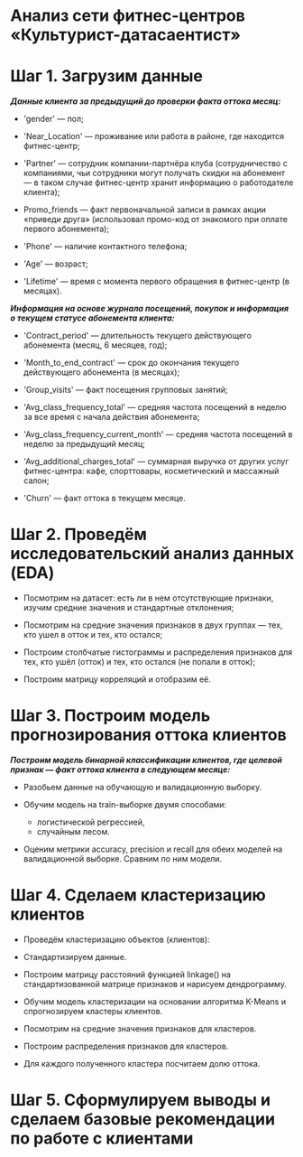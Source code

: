 # Анализ сети фитнес-центров «Культурист-датасаентист»

# Шаг 1. Загрузим данные

***Данные клиента за предыдущий до проверки факта оттока месяц:***

- 'gender' — пол;

- 'Near_Location' — проживание или работа в районе, где находится фитнес-центр;

- 'Partner' — сотрудник компании-партнёра клуба (сотрудничество с компаниями, чьи сотрудники могут получать скидки на абонемент — в таком случае фитнес-центр хранит информацию о работодателе клиента);

- Promo_friends — факт первоначальной записи в рамках акции «приведи друга» (использовал промо-код от знакомого при оплате первого абонемента);

- 'Phone' — наличие контактного телефона;

- 'Age' — возраст;

- 'Lifetime' — время с момента первого обращения в фитнес-центр (в месяцах).

***Информация на основе журнала посещений, покупок и информация о текущем статусе абонемента клиента:***

- 'Contract_period' — длительность текущего действующего абонемента (месяц, 6 месяцев, год);

- 'Month_to_end_contract' — срок до окончания текущего действующего абонемента (в месяцах);

- 'Group_visits' — факт посещения групповых занятий;

- 'Avg_class_frequency_total' — средняя частота посещений в неделю за все время с начала действия абонемента;

- 'Avg_class_frequency_current_month' — средняя частота посещений в неделю за предыдущий месяц;

- 'Avg_additional_charges_total' — суммарная выручка от других услуг фитнес-центра: кафе, спорттовары, косметический и массажный салон;

- 'Churn' — факт оттока в текущем месяце.

# Шаг 2. Проведём исследовательский анализ данных (EDA)

- Посмотрим на датасет: есть ли в нем отсутствующие признаки, изучим средние значения и стандартные отклонения;

- Посмотрим на средние значения признаков в двух группах — тех, кто ушел в отток и тех, кто остался;

- Построим столбчатые гистограммы и распределения признаков для тех, кто ушёл (отток) и тех, кто остался (не попали в отток);

- Построим матрицу корреляций и отобразим её.

# Шаг 3. Построим модель прогнозирования оттока клиентов

***Построим модель бинарной классификации клиентов, где целевой признак — факт оттока клиента в следующем месяце:***

- Разобьем данные на обучающую и валидационную выборку.
- Обучим модель на train-выборке двумя способами:
     - логистической регрессией,
     - случайным лесом.
     
- Оценим метрики accuracy, precision и recall для обеих моделей на валидационной выборке. Сравним по ним модели.

# Шаг 4. Сделаем кластеризацию клиентов

- Проведём кластеризацию объектов (клиентов):

- Стандартизируем данные.

- Построим матрицу расстояний функцией linkage() на стандартизованной матрице признаков и нарисуем дендрограмму. 

- Обучим модель кластеризации на основании алгоритма K-Means и спрогнозируем кластеры клиентов.

- Посмотрим на средние значения признаков для кластеров.

- Построим распределения признаков для кластеров.

- Для каждого полученного кластера посчитаем долю оттока.

# Шаг 5. Сформулируем выводы и сделаем базовые рекомендации по работе с клиентами

